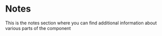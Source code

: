 # Notes 

This is the notes section where you can find additional information about various parts of the component

